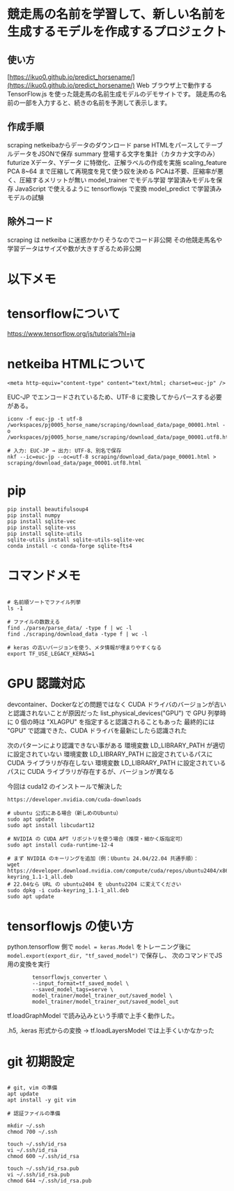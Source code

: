 # 競走馬の名前を学習して、新しい名前を生成するモデルを作成するプロジェクト

## 使い方
[https://ikuo0.github.io/predict_horsename/](https://ikuo0.github.io/predict_horsename/)
Web ブラウザ上で動作する TensorFlow.js を使った競走馬の名前生成モデルのデモサイトです。
競走馬の名前の一部を入力すると、続きの名前を予測して表示します。

## 作成手順
scraping netkeibaからデータのダウンロード
parse HTMLをパースしてテーブルデータをJSONで保存
summary 登場する文字を集計（カタカナ文字のみ）
futurize Xデータ、Yデータ に特徴化、正解ラベルの作成を実施
scaling_feature
PCA 8~64 まで圧縮して再現度を見て使う奴を決める
  PCAは不要、圧縮率が悪く、圧縮するメリットが無い
model_trainer でモデル学習
  学習済みモデルを保存
  JavaScript で使えるように tensorflowjs で変換
model_predict で学習済みモデルの試験

## 除外コード
scraping は netkeiba に迷惑かかりそうなのでコード非公開
その他競走馬名や学習データはサイズや数が大きすぎるため非公開

# 以下メモ

# tensorflowについて
https://www.tensorflow.org/js/tutorials?hl=ja


# netkeiba HTMLについて

```
<meta http-equiv="content-type" content="text/html; charset=euc-jp" />
```

EUC-JP でエンコードされているため、UTF-8 に変換してからパースする必要がある。

```
iconv -f euc-jp -t utf-8 /workspaces/pj0005_horse_name/scraping/download_data/page_00001.html -o /workspaces/pj0005_horse_name/scraping/download_data/page_00001.utf8.html

# 入力: EUC-JP → 出力: UTF-8、別名で保存
nkf --ic=euc-jp --oc=utf-8 scraping/download_data/page_00001.html > scraping/download_data/page_00001.utf8.html

```


# pip
```
pip install beautifulsoup4
pip install numpy
pip install sqlite-vec
pip install sqlite-vss
pip install sqlite-utils
sqlite-utils install sqlite-utils-sqlite-vec
conda install -c conda-forge sqlite-fts4
```

# コマンドメモ

```

# 名前順ソートでファイル列挙
ls -1

# ファイルの数数える
find ./parse/parse_data/ -type f | wc -l
find ./scraping/download_data -type f | wc -l

# keras の古いバージョンを使う、メタ情報が埋まりやすくなる
export TF_USE_LEGACY_KERAS=1

```


# GPU 認識対応

devcontainer、Dockerなどの問題ではなく
CUDA ドライバのバージョンが古いと認識されないことが原因だった
list_physical_devices("GPU") で GPU 列挙時に 0 個の時は "XLAGPU" を指定すると認識されることもあった
最終的には "GPU" で認識できた、CUDA ドライバを最新にしたら認識された

次のパターンにより認識できない事がある
環境変数 LD_LIBRARY_PATH が適切に設定されていない
環境変数 LD_LIBRARY_PATH に設定されているパスに CUDA ライブラリが存在しない
環境変数 LD_LIBRARY_PATH に設定されているパスに CUDA ライブラリが存在するが、バージョンが異なる

今回は cuda12 のインストールで解決した

```
https://developer.nvidia.com/cuda-downloads

# ubuntu 公式にある場合（新しめのUbuntu）
sudo apt update
sudo apt install libcudart12

# NVIDIA の CUDA APT リポジトリを使う場合（推奨・細かく版指定可）
sudo apt install cuda-runtime-12-4

# まず NVIDIA のキーリングを追加（例：Ubuntu 24.04/22.04 共通手順）：
wget https://developer.download.nvidia.com/compute/cuda/repos/ubuntu2404/x86_64/cuda-keyring_1.1-1_all.deb
# 22.04なら URL の ubuntu2404 を ubuntu2204 に変えてください
sudo dpkg -i cuda-keyring_1.1-1_all.deb
sudo apt update
```


# tensorflowjs の使い方
python.tensorflow 側で `model = keras.Model` をトレーニング後に `model.export(export_dir, "tf_saved_model")` で保存し、
次のコマンドでJS用の変換を実行

```
        tensorflowjs_converter \
        --input_format=tf_saved_model \
        --saved_model_tags=serve \
        model_trainer/model_trainer_out/saved_model \
        model_trainer/model_trainer_out/saved_model_out
```

tf.loadGraphModel で読み込みという手順で上手く動作した。

.h5, .keras 形式からの変換 → tf.loadLayersModel では上手くいかなかった

# git 初期設定

```

# git, vim の準備
apt update
apt install -y git vim

# 認証ファイルの準備

mkdir ~/.ssh
chmod 700 ~/.ssh

touch ~/.ssh/id_rsa
vi ~/.ssh/id_rsa
chmod 600 ~/.ssh/id_rsa

touch ~/.ssh/id_rsa.pub
vi ~/.ssh/id_rsa.pub
chmod 644 ~/.ssh/id_rsa.pub


```

